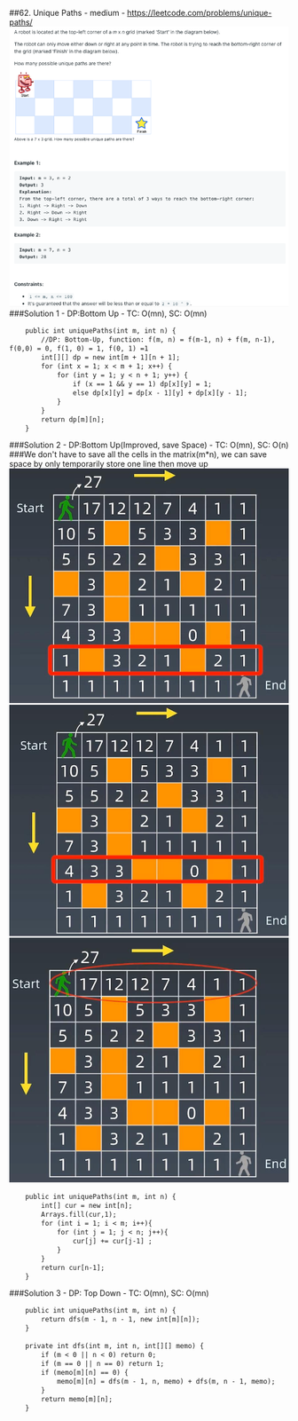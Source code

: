 ##62. Unique Paths - medium - https://leetcode.com/problems/unique-paths/
![Image of unique_paths](../10.Dynamic%20Programming/imgs/unique_paths.png)
###Solution 1 - DP:Bottom Up - TC: O(mn), SC: O(mn)
```
    public int uniquePaths(int m, int n) {
        //DP: Bottom-Up, function: f(m, n) = f(m-1, n) + f(m, n-1), f(0,0) = 0, f(1, 0) = 1, f(0, 1) =1
        int[][] dp = new int[m + 1][n + 1];
        for (int x = 1; x < m + 1; x++) {
            for (int y = 1; y < n + 1; y++) {
                if (x == 1 && y == 1) dp[x][y] = 1;
                else dp[x][y] = dp[x - 1][y] + dp[x][y - 1];
            }
        }
        return dp[m][n];
    }
```
###Solution 2 - DP:Bottom Up(Improved, save Space) - TC: O(mn), SC: O(n)
###We don't have to save all the cells in the matrix(m*n), we can save space by only temporarily store one line then move up
![Image of unique_path_one_way](../10.Dynamic%20Programming/imgs/unique_path_one_way.jpg)
![Image of unique_path_one_way_1](../10.Dynamic%20Programming/imgs/unique_path_one_way_1.jpg)
![Image of unique_path_one_way_2](../10.Dynamic%20Programming/imgs/unique_path_one_way_2.jpg)
```
    public int uniquePaths(int m, int n) {
        int[] cur = new int[n];
        Arrays.fill(cur,1);
        for (int i = 1; i < m; i++){
            for (int j = 1; j < n; j++){
                cur[j] += cur[j-1] ;
            }
        }
        return cur[n-1];
    }
```
###Solution 3 - DP: Top Down - TC: O(mn), SC: O(mn)
```
    public int uniquePaths(int m, int n) {
        return dfs(m - 1, n - 1, new int[m][n]);
    }

    private int dfs(int m, int n, int[][] memo) {
        if (m < 0 || n < 0) return 0;
        if (m == 0 || n == 0) return 1;
        if (memo[m][n] == 0) {
            memo[m][n] = dfs(m - 1, n, memo) + dfs(m, n - 1, memo);
        }
        return memo[m][n];
    }
```
